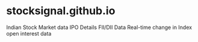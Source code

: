 # stocksignal.github.io
Indian Stock Market data
IPO Details
FII/DII Data
Real-time change in Index open interest data
